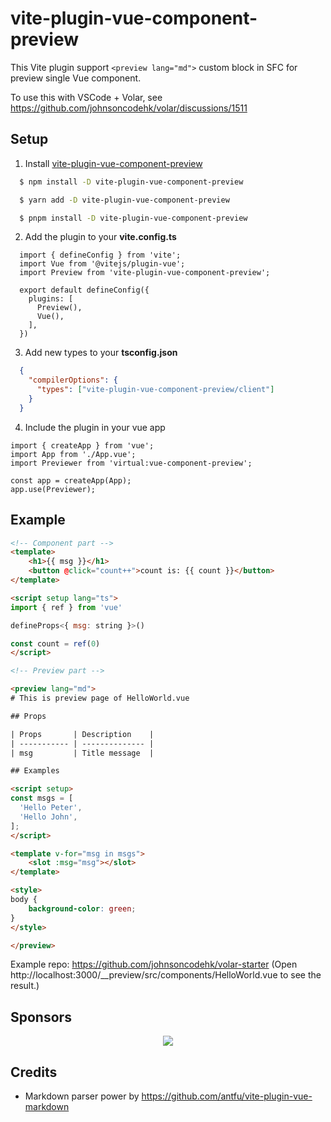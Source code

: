 # vite-plugin-vue-component-preview

This Vite plugin support `<preview lang="md">` custom block in SFC for preview single Vue component.

To use this with VSCode + Volar, see https://github.com/johnsoncodehk/volar/discussions/1511

## Setup

1. Install [vite-plugin-vue-component-preview](https://github.com/johnsoncodehk/vite-plugin-vue-component-preview)
  ```sh
    $ npm install -D vite-plugin-vue-component-preview
  ```
  ```sh
    $ yarn add -D vite-plugin-vue-component-preview
  ```
  ```sh
    $ pnpm install -D vite-plugin-vue-component-preview
  ```
2. Add the plugin to your **vite.config.ts**
  ```ts{3,7}
    import { defineConfig } from 'vite';
    import Vue from '@vitejs/plugin-vue';
    import Preview from 'vite-plugin-vue-component-preview';

    export default defineConfig({
      plugins: [
        Preview(),
        Vue(),
      ],
    })
  ```
3. Add new types to your **tsconfig.json**
  ```json
    {
      "compilerOptions": {
        "types": ["vite-plugin-vue-component-preview/client"]
      }
    }
  ```
4. Include the plugin in your vue app
  ```ts{3,6}
  import { createApp } from 'vue';
  import App from './App.vue';
  import Previewer from 'virtual:vue-component-preview';

  const app = createApp(App);
  app.use(Previewer);
  ```

## Example

```html
<!-- Component part -->
<template>
	<h1>{{ msg }}</h1>
	<button @click="count++">count is: {{ count }}</button>
</template>

<script setup lang="ts">
import { ref } from 'vue'

defineProps<{ msg: string }>()

const count = ref(0)
</script>

<!-- Preview part -->

<preview lang="md">
# This is preview page of HelloWorld.vue

## Props

| Props       | Description    |
| ----------- | -------------- |
| msg         | Title message  |

## Examples

<script setup>
const msgs = [
  'Hello Peter',
  'Hello John',
];
</script>

<template v-for="msg in msgs">
	<slot :msg="msg"></slot>
</template>

<style>
body {
	background-color: green;
}
</style>

</preview>
```

Example repo: https://github.com/johnsoncodehk/volar-starter (Open http://localhost:3000/__preview/src/components/HelloWorld.vue to see the result.)

## Sponsors

<p align="center">
	<a href="https://cdn.jsdelivr.net/gh/johnsoncodehk/sponsors/sponsors.svg">
		<img src="https://cdn.jsdelivr.net/gh/johnsoncodehk/sponsors/sponsors.svg"/>
	</a>
</p>

## Credits

- Markdown parser power by https://github.com/antfu/vite-plugin-vue-markdown
